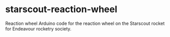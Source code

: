 # starscout-reaction-wheel
Reaction wheel Arduino code for the reaction wheel on the Starscout rocket for Endeavour rocketry society.
